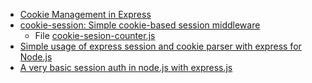 * [Cookie Management in Express](https://www.codementor.io/noddy/cookie-management-in-express-js-du107rmna)
* [cookie-session: Simple cookie-based session middleware](https://github.com/expressjs/cookie-session) 
   - File [cookie-sesion-counter.js](cookie-sesion-counter.js)
* [Simple usage of express session and cookie parser with express for Node.js](http://code.runnable.com/UTlPPF-f2W1TAAET/how-to-use-cookies-in-express-for-node-js)
* [A very basic session auth in node.js with express.js](http://www.codexpedia.com/node-js/a-very-basic-session-auth-in-node-js-with-express-js/)
